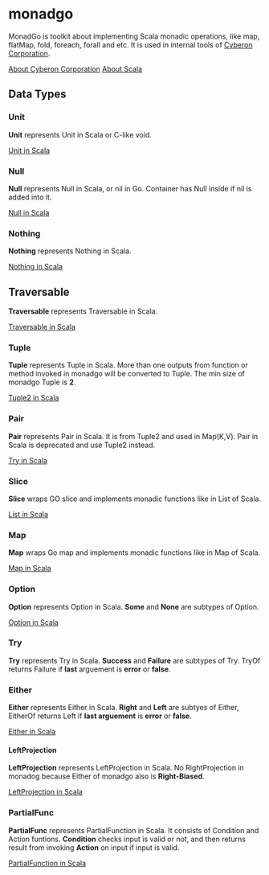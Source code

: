 # monadgo

MonadGo is toolkit about implementing Scala monadic operations, like map, flatMap, fold, foreach, forall and etc. It is used in internal tools of [Cyberon Corporation](https://www.cyberon.com.tw/projects/cyberon_web/english/index.html.php).

[About Cyberon Corporation](https://www.cyberon.com.tw/projects/cyberon_web/english/index.html.php)
[About Scala](https://www.scala-lang.org/)

## Data Types

### Unit

**Unit** represents Unit in Scala or C-like void.

[Unit in Scala](https://www.scala-lang.org/api/current/scala/Unit.html)

### Null

**Null** represents Null in Scala, or nil in Go. Container has Null inside if nil is added into it.

[Null in Scala](https://www.scala-lang.org/api/current/scala/Null.html)

### Nothing

**Nothing** represents Nothing in Scala.

[Nothing in Scala](https://www.scala-lang.org/api/current/scala/Nothing.html)

## Traversable

**Traversable** represents Traversable in Scala.

[Traversable in Scala](https://www.scala-lang.org/api/current/scala/collection/Traversable.html)

### Tuple

**Tuple** represents Tuple in Scala. More than one outputs from function or method invoked in monadgo will be converted to Tuple. The min size of monadgo Tuple is **2**.

[Tuple2 in Scala](https://www.scala-lang.org/api/current/scala/Tuple2.html)

### Pair

**Pair** represents Pair in Scala. It is from Tuple2 and used in Map(K,V). Pair in Scala is deprecated and use Tuple2 instead.

[Try in Scala](https://www.scala-lang.org/api/current/scala/util/Try.html)

### Slice

**Slice** wraps GO slice and implements monadic functions like in List of Scala.

[List in Scala](https://www.scala-lang.org/api/current/scala/collection/immutable/List.html)

### Map

**Map** wraps Go map and implements monadic functions like in Map of Scala.

[Map in Scala](https://www.scala-lang.org/api/current/scala/collection/Map.html)

### Option

**Option** represents Option in Scala. **Some** and **None** are subtypes of Option.

[Option in Scala](https://www.scala-lang.org/api/current/scala/Option.html)

### Try

**Try** represents Try in Scala. **Success** and **Failure** are subtypes of Try. TryOf returns Failure if **last** arguement is **error** or **false**.

### Either

**Either** represents Either in Scala. **Right** and **Left** are subtyes of Either, EitherOf returns Left if **last arguement** is **error** or **false**.

[Either in Scala](https://www.scala-lang.org/api/current/scala/util/Either.html)

#### LeftProjection

**LeftProjection** represents LeftProjection in Scala. No RightProjection in monadog because Either of monadgo also is **Right-Biased**.

[LeftProjection in Scala](https://www.scala-lang.org/api/current/scala/util/Either$$LeftProjection.html)

### PartialFunc

**PartialFunc** represents PartialFunction in Scala. It consists of Condition and Action funtions. **Condition** checks input is valid or not, and then returns result from invoking **Action** on input if input is valid.

[PartialFunction in Scala](https://www.scala-lang.org/api/current/scala/PartialFunction.html)